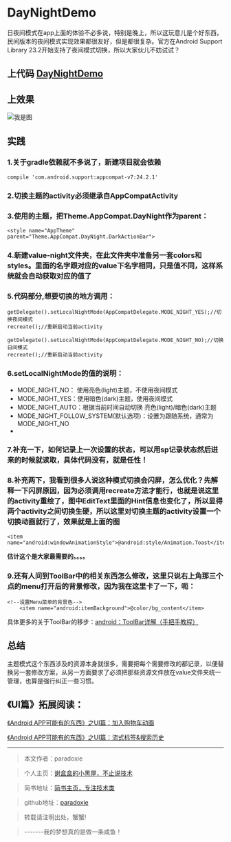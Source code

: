 # DayNightDemo
日夜间模式在app上面的体验不必多说，特别是晚上，所以这玩意儿是个好东西，民间版本的夜间模式实现效果都很友好，但是都很复杂。官方在Android Support Library 23.2开始支持了夜间模式切换，所以大家伙儿不妨试试？

<!-- more -->

## 上代码 [DayNightDemo](https://github.com/paradoxie/DayNightDemo)

## 上效果

![我是图](还没有链接)

## 实践

### **1.关于gradle依赖就不多说了，新建项目就会依赖**

	compile 'com.android.support:appcompat-v7:24.2.1'

### **2.切换主题的activity必须继承自AppCompatActivity**

### **3.使用的主题，把Theme.AppCompat.DayNight作为parent：**

	<style name="AppTheme" parent="Theme.AppCompat.DayNight.DarkActionBar">

### **4.新建value-night文件夹，在此文件夹中准备另一套colors和styles。里面的名字跟对应的value下名字相同，只是值不同，这样系统就会自动获取对应的值了**

### **5.代码部分,想要切换的地方调用：**

	getDelegate().setLocalNightMode(AppCompatDelegate.MODE_NIGHT_YES);//切换夜间模式
    recreate();//重新启动当前activity

    getDelegate().setLocalNightMode(AppCompatDelegate.MODE_NIGHT_NO);//切换日间模式
   	recreate();//重新启动当前activity


### **6.setLocalNightMode的值的说明：**

* MODE_NIGHT_NO： 使用亮色(light)主题，不使用夜间模式
* MODE_NIGHT_YES：使用暗色(dark)主题，使用夜间模式
* MODE_NIGHT_AUTO：根据当前时间自动切换 亮色(light)/暗色(dark)主题
* MODE_NIGHT_FOLLOW_SYSTEM(默认选项)：设置为跟随系统，通常为MODE_NIGHT_NO
*

### **7.补充一下，如何记录上一次设置的状态，可以用sp记录状态然后进来的时候就读取，具体代码没有，就是任性！**

### **8.补充两下，我看到很多人说这种模式切换会闪屏，怎么优化？先解释一下闪屏原因，因为必须调用recreate方法才能行，也就是说这里的activity重绘了，图中EditText里面的Hint信息也变化了，所以显得两个activity之间切换生硬，所以这里对切换主题的activity设置一个切换动画就行了，效果就是上面的图**

	<item name="android:windowAnimationStyle">@android:style/Animation.Toast</item>

**估计这个是大家最需要的。。。。**

### **9.还有人问到ToolBar中的相关东西怎么修改，这里只说右上角那三个点的menu打开后的背景修改，因为我在这里卡了一下，呃：**

	<!--设置Menu菜单的背景色-->
        <item name="android:itemBackground">@color/bg_content</item>

具体更多的关于ToolBar的移步：[android：ToolBar详解（手把手教程）](http://www.jcodecraeer.com/a/anzhuokaifa/androidkaifa/2014/1118/2006.html)

## 总结

主题模式这个东西涉及的资源本身就很多，需要把每个需要修改的都记录，以便替换另一套修改方案，从另一方面要求了必须把那些资源文件放在value文件夹统一管理，也算是强行纠正一些习惯。


## 《UI篇》拓展阅读：

[《Android APP可能有的东西》之UI篇：加入购物车动画](http://www.jianshu.com/p/c92a89359f53)

[《Android APP可能有的东西》之UI篇：流式标签&搜索历史](http://www.jianshu.com/p/50675a10fce6)


---

> 本文作者：paradoxie

> 个人主页：[谢盒盒的小黑屋，不止说技术](http://www.paradoxie.cf/)

> 简书地址：[简书主页，专注技术类](http://www.jianshu.com/users/05f39939cbf3/latest_articles)

> github地址：[paradoxie](https://github.com/paradoxie)

> 转载请注明出处，蟹蟹!

> -------我的梦想真的是做一条咸鱼！

